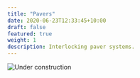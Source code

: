 ```yaml
---
title: "Pavers"
date: 2020-06-23T12:33:45+10:00
draft: false
featured: true
weight: 1
description: Interlocking paver systems.
---
```


![Under construction](/img/construction.jpg)